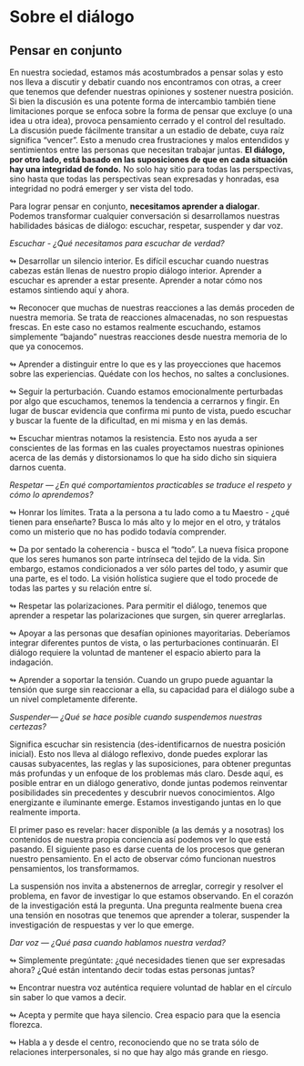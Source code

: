 # Sobre el diálogo

## Pensar en conjunto
En nuestra sociedad, estamos más acostumbrados a pensar solas y esto nos lleva a discutir y debatir cuando nos encontramos con otras, a creer que tenemos que defender nuestras opiniones y sostener nuestra posición. Si bien la discusión es una potente forma de intercambio también tiene limitaciones porque se enfoca sobre la forma de pensar que excluye (o una idea u otra idea), provoca pensamiento cerrado y el control del resultado. La discusión puede fácilmente transitar a un estadio de debate, cuya raíz significa “vencer”. Esto a menudo crea frustraciones y malos entendidos y sentimientos entre las personas que necesitan trabajar juntas. **El diálogo, por otro lado, está basado en las suposiciones de que en cada situación hay una integridad de fondo.** No solo hay sitio para todas las perspectivas, sino hasta que todas las perspectivas sean expresadas y honradas, esa integridad no podrá emerger y ser vista del todo.

Para lograr pensar en conjunto, **necesitamos aprender a dialogar**. Podemos transformar cualquier conversación si desarrollamos nuestras habilidades básicas de diálogo: escuchar, respetar, suspender y dar voz.


_Escuchar - ¿Qué necesitamos para escuchar de verdad?_

↬ Desarrollar un silencio interior. Es difícil escuchar cuando nuestras cabezas están llenas de nuestro propio diálogo interior. Aprender a escuchar es aprender a estar presente. Aprender a notar cómo nos estamos sintiendo aquí y ahora.

↬ Reconocer que muchas de nuestras reacciones a las demás proceden de nuestra memoria. Se trata de reacciones almacenadas, no son respuestas frescas. En este caso no estamos realmente escuchando, estamos simplemente “bajando” nuestras reacciones desde nuestra memoria de lo que ya conocemos.

↬ Aprender a distinguir entre lo que es y las proyecciones que hacemos sobre las experiencias. Quédate con los hechos, no saltes a conclusiones.

↬ Seguir la perturbación. Cuando estamos emocionalmente perturbadas por algo que escuchamos, tenemos la tendencia a cerrarnos y fingir. En lugar de buscar evidencia que confirma mi punto de vista, puedo escuchar y buscar la fuente de la dificultad,  en mi misma y en las demás.

↬ Escuchar mientras notamos la resistencia. Esto nos ayuda a ser conscientes de las formas en las cuales proyectamos nuestras opiniones acerca de las demás y distorsionamos lo que ha sido dicho sin siquiera darnos cuenta.


_Respetar ― ¿En qué  comportamientos practicables se traduce el respeto y cómo lo aprendemos?_

↬ Honrar los límites. Trata a la persona a tu lado como a tu Maestro - ¿qué tienen para enseñarte? Busca lo más alto y lo mejor en el otro, y trátalos como un misterio que no has podido todavía comprender.

↬ Da por sentado la coherencia - busca el “todo”. La nueva física propone que los seres humanos son parte intrínseca del tejido de la vida. Sin embargo, estamos condicionados a ver sólo partes del todo, y asumir que una parte, es el todo. La visión holística sugiere que el todo procede de todas las partes y su relación entre sí.

↬ Respetar las polarizaciones. Para permitir el diálogo, tenemos que aprender a respetar las polarizaciones que surgen, sin querer arreglarlas.

↬ Apoyar a las personas que desafían opiniones mayoritarias. Deberíamos integrar diferentes puntos de vista, o las perturbaciones continuarán. El diálogo requiere la voluntad de mantener el espacio abierto para la indagación.

↬ Aprender a soportar la tensión. Cuando un grupo puede aguantar la tensión que surge sin reaccionar a ella, su capacidad para el diálogo sube a un nivel completamente diferente.


_Suspender―  ¿Qué se hace posible cuando suspendemos nuestras certezas?_

Significa escuchar sin resistencia (des-identificarnos de nuestra posición inicial). Esto nos lleva al diálogo reflexivo, donde puedes explorar las causas subyacentes, las reglas y las suposiciones, para obtener preguntas más profundas y un enfoque de los problemas más claro. Desde aquí, es posible entrar en un diálogo generativo, donde juntas podemos reinventar posibilidades sin precedentes y descubrir nuevos conocimientos. Algo energizante e iluminante emerge. Estamos investigando juntas en lo que realmente importa.

El primer paso es revelar: hacer disponible (a las demás y a nosotras) los contenidos de nuestra propia conciencia así podemos ver lo que está pasando. El siguiente paso es darse cuenta de los procesos que generan nuestro pensamiento. En el acto de observar cómo funcionan nuestros pensamientos, los transformamos.

La suspensión nos invita a abstenernos de arreglar, corregir y resolver el problema, en favor de investigar lo que estamos observando. En el corazón de la investigación está la pregunta. Una pregunta realmente buena crea una tensión en nosotras que tenemos que aprender a tolerar, suspender la investigación de respuestas y ver lo que emerge.


_Dar voz ― ¿Qué pasa cuando hablamos nuestra verdad?_

↬ Simplemente pregúntate: ¿qué necesidades tienen que ser expresadas ahora? ¿Qué están intentando decir todas estas personas juntas?

↬ Encontrar nuestra voz auténtica requiere voluntad de hablar en el círculo sin saber lo que vamos a decir.

↬ Acepta y permite que haya silencio. Crea espacio para que la esencia florezca.

↬ Habla a y desde el centro, reconociendo que no se trata sólo de relaciones interpersonales, si no que hay algo más grande en riesgo.
